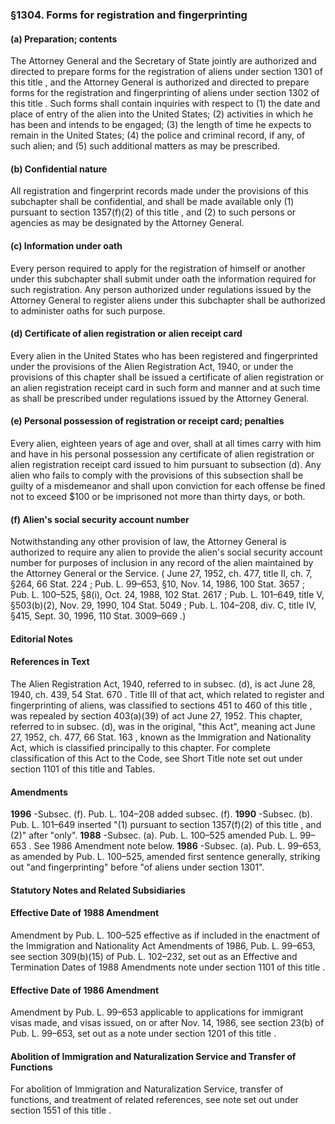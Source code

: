 <!--
url: https://uscode.house.gov/view.xhtml?req=granuleid:USC-prelim-title8-section1304&num=0&edition=prelim
date_accessed: 2024-07-28 23:45:39
-->
### §1304\. Forms for registration and fingerprinting
#### (a) Preparation; contents
 The Attorney General and the Secretary of State jointly are authorized and directed to prepare forms for the registration of aliens under
 section 1301 of this title
 , and the Attorney General is authorized and directed to prepare forms for the registration and fingerprinting of aliens under
 section 1302 of this title
 . Such forms shall contain inquiries with respect to (1\) the date and place of entry of the alien into the United States; (2\) activities in which he has been and intends to be engaged; (3\) the length of time he expects to remain in the United States; (4\) the police and criminal record, if any, of such alien; and (5\) such additional matters as may be prescribed.
#### (b) Confidential nature
 All registration and fingerprint records made under the provisions of this subchapter shall be confidential, and shall be made available only (1\) pursuant to
 section 1357(f)(2\) of this title
 , and (2\) to such persons or agencies as may be designated by the Attorney General.
#### (c) Information under oath
 Every person required to apply for the registration of himself or another under this subchapter shall submit under oath the information required for such registration. Any person authorized under regulations issued by the Attorney General to register aliens under this subchapter shall be authorized to administer oaths for such purpose.
#### (d) Certificate of alien registration or alien receipt card
 Every alien in the United States who has been registered and fingerprinted under the provisions of the Alien Registration Act, 1940, or under the provisions of this chapter shall be issued a certificate of alien registration or an alien registration receipt card in such form and manner and at such time as shall be prescribed under regulations issued by the Attorney General.
#### (e) Personal possession of registration or receipt card; penalties
 Every alien, eighteen years of age and over, shall at all times carry with him and have in his personal possession any certificate of alien registration or alien registration receipt card issued to him pursuant to subsection (d). Any alien who fails to comply with the provisions of this subsection shall be guilty of a misdemeanor and shall upon conviction for each offense be fined not to exceed $100 or be imprisoned not more than thirty days, or both.
#### (f) Alien's social security account number
 Notwithstanding any other provision of law, the Attorney General is authorized to require any alien to provide the alien's social security account number for purposes of inclusion in any record of the alien maintained by the Attorney General or the Service.
 (
 June 27, 1952, ch. 477, title II, ch. 7, §264,
 66 Stat. 224
 ;
 Pub. L. 99–653,
 §10, Nov. 14, 1986,
 100 Stat. 3657
 ;
 Pub. L. 100–525,
 §8(i), Oct. 24, 1988,
 102 Stat. 2617
 ;
 Pub. L. 101–649,
 title V, §503(b)(2\), Nov. 29, 1990,
 104 Stat. 5049
 ;
 Pub. L. 104–208,
 div. C, title IV, §415, Sept. 30, 1996,
 110 Stat. 3009–669
 .)
#### **Editorial Notes**
#### References in Text
 The Alien Registration Act, 1940, referred to in subsec. (d), is act
 June 28, 1940, ch. 439,
 54 Stat. 670
 . Title III of that act, which related to register and fingerprinting of aliens, was classified to
 sections 451 to 460 of this title
 , was repealed by section 403(a)(39\) of act June 27, 1952\.
 This chapter, referred to in subsec. (d), was in the original, "this Act", meaning act
 June 27, 1952, ch. 477,
 66 Stat. 163
 , known as the Immigration and Nationality Act, which is classified principally to this chapter. For complete classification of this Act to the Code, see Short Title note set out under
 section 1101 of this title
 and Tables.
#### Amendments
**1996** 
 \-Subsec. (f).
 Pub. L. 104–208
 added subsec. (f).
**1990** 
 \-Subsec. (b).
 Pub. L. 101–649
 inserted "(1\) pursuant to
 section 1357(f)(2\) of this title
 , and (2\)" after "only".
**1988** 
 \-Subsec. (a).
 Pub. L. 100–525
 amended
 Pub. L. 99–653
 . See 1986 Amendment note below.
**1986** 
 \-Subsec. (a).
 Pub. L. 99–653,
 as amended by
 Pub. L. 100–525,
 amended first sentence generally, striking out "and fingerprinting" before "of aliens under section 1301".
#### **Statutory Notes and Related Subsidiaries**
#### Effective Date of 1988 Amendment
 Amendment by
 Pub. L. 100–525
 effective as if included in the enactment of the Immigration and Nationality Act Amendments of 1986,
 Pub. L. 99–653,
 see section 309(b)(15\) of
 Pub. L. 102–232,
 set out as an Effective and Termination Dates of 1988 Amendments note under
 section 1101 of this title
 .
#### Effective Date of 1986 Amendment
 Amendment by
 Pub. L. 99–653
 applicable to applications for immigrant visas made, and visas issued, on or after Nov. 14, 1986, see section 23(b) of
 Pub. L. 99–653,
 set out as a note under
 section 1201 of this title
 .
#### Abolition of Immigration and Naturalization Service and Transfer of Functions
 For abolition of Immigration and Naturalization Service, transfer of functions, and treatment of related references, see note set out under
 section 1551 of this title
 .
